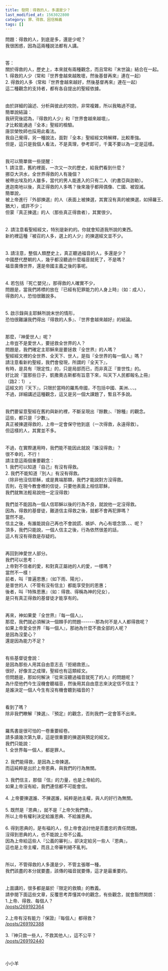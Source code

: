 ```yaml
---
title: 發問：得救的人，多還是少？
last_modified_at: 1563022800
category: 罪、得救、因信稱義
tags: []
---
```


<div>問題：得救的人，到底是多，還是少呢？</div>

<div>我很困惑，因為這兩種說法都有人講。</div>

<div>&nbsp;</div>

<div>&nbsp;</div>

<div>答：</div>

<div>關於得救的人，歷史上，本來就有兩種觀念，而且常和『末世論』結合在一起。&nbsp;</div>

<div>1. 得救的人少（常和『世界會越來越敗壞，然後基督再來』連在一起）&nbsp;</div>

<div>2. 得救的人多（常和『世界會越來越好，然後基督再來』連在一起）&nbsp;</div>

<div>這二種觀念的支持者，都有各自提出的聖經依據。&nbsp;</div>

<div>&nbsp;</div>

<div>&nbsp;</div>

<div>由於詳細的論述、分析與彼此的攻防，非常複雜，所以我略過不提。&nbsp;</div>

<div>簡單說結論：&nbsp;</div>

<div>我研究後認為，『得救的人少』和『世界會越來越壞』，</div>

<div>才比較能通過『全本』聖經的檢驗。</div>

<div>唐崇榮牧師也採用此看法。&nbsp;</div>

<div>我自己覺得，另一種說法，面對『全本』聖經經文時解釋，比較牽強。&nbsp;</div>

<div>但是，這只是我個人看法，不是真理，參考即可，千萬不要以為一定是這樣。</div>

<div>&nbsp;</div>

<div>&nbsp;</div>

<div>我可以簡單做一些提醒：&nbsp;</div>

<div>1.<span style="white-space:pre"> </span>請注意，舊約裡面，一次又一次的歷史，給我們看到什麼？&nbsp;</div>

<div>挪亞大洪水，全世界得救的人有幾個？&nbsp;</div>

<div>被帶出埃及的人雖多，當代的男人能進入的只有二人（約書亞與迦勒）。&nbsp;</div>

<div>進迦南地以後，真正得救的人多嗎？後來幾乎都拜偶像、亡國、被毀滅。&nbsp;</div>

<div>簡單說，</div>

<div>被上帝進行『外部揀選』的人（表面上被揀選，其實沒有真的被揀選，如掃羅王、猶大），或許不少；</div>

<div>但蒙『真正揀選』的人（那些真正得救者），其實很少。&nbsp;</div>

<div>&nbsp;</div>

<div>&nbsp;</div>

<div>2.<span style="white-space:pre"> </span>請注意看聖經經文，特別是新約的。你就會知道我所說的東西。&nbsp;</div>

<div>新約裡這種『被召的人多，選上的人少』的揀選經文並不少。</div>

<div>&nbsp;</div>

<div>&nbsp;</div>

<div>3.<span style="white-space:pre"> </span>請注意，整個人類歷史上，真正聽過福音的人，多還是少？&nbsp;</div>

<div>中國歷代歷朝的人，幾乎都沒聽過什麼福音就死了，不是嗎？&nbsp;</div>

<div>福音廣傳世界，還是帝國主義之後的事呢。&nbsp;</div>

<div>&nbsp;</div>

<div>&nbsp;</div>

<div>4.<span style="white-space:pre"> </span>若包括『死亡嬰兒』，那得救的人確實不少，</div>

<div>問題是，當我們將標的放在『已經有犯罪能力的人身上時』（如：成人），</div>

<div>得救的人，恐怕很難說多。&nbsp;</div>

<div>&nbsp;</div>

<div>&nbsp;</div>

<div>5.<span style="white-space:pre"> </span>啟示錄與主耶穌所說末世的情形，</div>

<div>恐怕很難讓我們得出『得救的人多』、『世界會越來越好』的結論。</div>

<div>&nbsp;</div>

<div>&nbsp;</div>

<div>那麼，『神愛世人』呢？</div>

<div>上帝豈不是愛世人，要拯救全世界的人？&nbsp;</div>

<div>問題是，我們確定主耶穌來是要拯救『全世界』的人嗎？&nbsp;</div>

<div>聖經經文裡的全世界、全天下、世人，是指『全世界的每一個人』嗎？&nbsp;</div>

<div>請注意看新約聖經，我們會發現，所謂的『全天下』，</div>

<div>有時，是具有『限定性』的，只是局部而已，而非真正『普世性』的。</div>

<div>好比說『當那些日子，凱撒奧古斯都有旨意下來，叫天下人民都報名上冊』</div>

<div>（路2：1） ，</div>

<div>這經文的『天下』，只限於當時的羅馬帝國，不包括中國、美洲、、、。</div>

<div>不過，詳細講述這種觀念，這又是另一個大課題了，暫且不多說。&nbsp;</div>

<div>&nbsp;</div>

<div>&nbsp;</div>

<div>我們要留意聖經在舊約與新約裡，不斷呈現出『餘數』、『餘種』的觀念。</div>

<div>這些，都只是『少數』。&nbsp;</div>

<div>真正被揀選得救的，上帝一定會保守他到底（一次得救，永遠得救）。&nbsp;</div>

<div>但這樣的人，其實並不多。&nbsp;</div>

<div>&nbsp;</div>

<div>&nbsp;</div>

<div>不過，在實際運用時，我們能不能因此就說『誰沒得救』？&nbsp;</div>

<div>很不幸的，不行！&nbsp;</div>

<div>請注意這兩個重要觀念：&nbsp;</div>

<div>1. 我們可以知道『自己』有沒有得救。&nbsp;</div>

<div>2. 我們不能知道『別人』有沒有得救。</div>

<div>（除非他沒信耶穌，或是異端那類，我們才能說對方沒得救。</div>

<div>否則，在現今教會裡的信徒，只要他表面上相信耶穌，</div>

<div>我們就無法輕易說他一定沒得救）&nbsp;</div>

<div>&nbsp;</div>

<div>我們並不能因為一個人信耶穌以後的行為不良，就說他一定沒得救。</div>

<div>因為，得救的基督徒，難道信主得救之後，就都不會再犯罪嗎？&nbsp;</div>

<div>當然不是。&nbsp;</div>

<div>信主之後，有誰能說自己再也不會說謊、嫉妒、內心有壞念頭、、、呢？</div>

<div>頂多，我們只能說，一個人信主之後，行為依然很差的話，</div>

<div>這人有沒有得救是存疑的。</div>

<div>&nbsp;</div>

<div>&nbsp;</div>

<div>再回到神愛世人部分。&nbsp;</div>

<div>我們可以思考：&nbsp;</div>

<div>上帝對不信者的愛，和對真正屬祂的人的愛，一樣嗎？&nbsp;</div>

<div>當然不一樣！&nbsp;</div>

<div>前者，叫『普遍恩惠』（如下雨、陽光），</div>

<div>是普世的人（不管有沒有信主）都能享受到的恩惠；&nbsp;</div>

<div>後者，叫『特殊恩惠』（如：得救、得稱為神的兒女），</div>

<div>是只有真正得救的基督徒才能享有的。&nbsp;</div>

<div>&nbsp;</div>

<div>&nbsp;</div>

<div>再來，神如果愛『全世界』『每一個人』，</div>

<div>那麼，我們就必須解決一個棘手的問題-------那為何不是人人都得救呢？&nbsp;</div>

<div>如果上帝愛全世界『每一個人』，那祂為什麼不救全部的人呢？&nbsp;</div>

<div>是因為沒愛心？</div>

<div>還是因為能力不足？&nbsp;</div>

<div>&nbsp;</div>

<div>&nbsp;</div>

<div>有些基督徒會說：&nbsp;</div>

<div>是因為那些人用其自由意志去『拒絕救恩』。&nbsp;</div>

<div>很好，好像言之成理，聖經也有這類經文。&nbsp;</div>

<div>但問題是，那如何解決『從來沒聽過福音就死了的人』的問題呢？&nbsp;</div>

<div>為什麼他們今生沒機會聽福音，然後用其自由意志來決定信不信主？&nbsp;</div>

<div>是誰決定一個人今生有沒有機會聽到福音的？&nbsp;</div>

<div>&nbsp;</div>

<div>&nbsp;</div>

<div>看到了嗎？&nbsp;</div>

<div>除非我們瞭解『揀選』、『預定』的觀念，否則我們一定會答不出來。&nbsp;</div>

<div>&nbsp;</div>

<div>&nbsp;</div>

<div>羅馬書是很可怕的一卷重要經卷。&nbsp;</div>

<div>請多讀幾次第九章，這是很重要的揀選與預定的經文。&nbsp;</div>

<div>我們只能說：&nbsp;</div>

<div>1.<span style="white-space:pre"> </span>全世界每一個人，都是罪人。&nbsp;</div>

<div>&nbsp;</div>

<div>2.<span style="white-space:pre"> </span>我們能得救，是因為上帝揀選。</div>

<div>而這純粹是出於上帝恩典，與我們的行為無關。&nbsp;</div>

<div>&nbsp;</div>

<div>3.<span style="white-space:pre"> </span>我們信主，那個『信』的力量，也是上帝給的。</div>

<div>如果上帝沒有給，我們連信都不可能會信。</div>

<div>&nbsp;</div>

<div>4.<span style="white-space:pre"> </span>上帝要揀選誰、不揀選誰，純粹是祂主權，與人的好行為無關。</div>

<div>&nbsp;</div>

<div>5.<span style="white-space:pre"> </span>既然是『恩典』，就不是『上帝欠我們債』，</div>

<div>所以上帝有權利決定給誰恩典、不給誰恩典。&nbsp;</div>

<div>&nbsp;</div>

<div>6.<span style="white-space:pre"> </span>得到恩典的，是有福的人，但上帝會追討他是否盡忠的責任問題。&nbsp;</div>

<div>沒得到恩典的人，也不能說上帝不公義。</div>

<div>因為上帝給這些人『公義的審判』，卻決定給另一些人『恩典』，</div>

<div>這也是上帝主權，而且上帝審判絕不亂判。&nbsp;</div>

<div>&nbsp;</div>

<div>&nbsp;</div>

<div>所以，不管得救的人多還是少，不管主張哪一種，</div>

<div>我們該盡的本分就要盡，該傳的福音就要傳，這才是最重要的。</div>

<div>&nbsp;</div>

<div>&nbsp;</div>

<div>上面講的，很多都是屬於『限定的救贖』的教義。</div>

<div>請參閱下面這些文章，反覆思考弄懂其中的觀念，有些觀念，就會豁然開朗：</div>

<div>1.上帝、得救、每個人？&nbsp;</div>

<div><a href="/posts/269192364" target="_blank">/posts/269192364</a></div>

<div>&nbsp;</div>

<div>2.上帝有沒有能力『保證』『每個人』都得救？&nbsp;</div>

<div><a href="/posts/269192388" target="_blank">/posts/269192388</a></div>

<div>&nbsp;</div>

<div>3.『神只救一些人，不救其他人』，這不公平？&nbsp;</div>

<div><a href="/posts/269192440" target="_blank">/posts/269192440</a></div>

<div>&nbsp;</div>

<div>&nbsp;</div>

<div>&nbsp;</div>

<div>小小羊</div>

